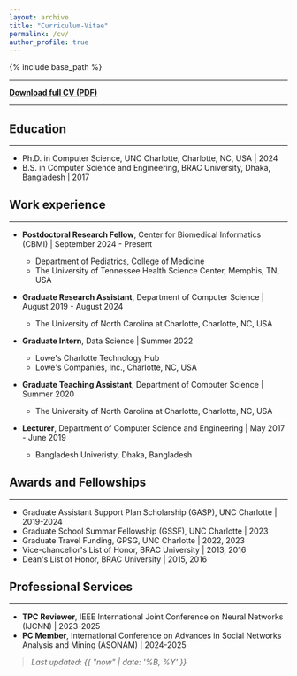 ```yaml
---
layout: archive
title: "Curriculum-Vitae"
permalink: /cv/
author_profile: true
---
```


{% include base_path %}

---
[**Download full CV (PDF)**](/files/CV/RezaurRashid_CV.pdf)

---



## Education
---
* Ph.D. in Computer Science, UNC Charlotte, Charlotte, NC, USA \| 2024
* B.S. in Computer Science and Engineering, BRAC University, Dhaka, Bangladesh \| 2017


## Work experience
---
* **Postdoctoral Research Fellow**, Center for Biomedical Informatics (CBMI) \| September 2024 - Present
  * Department of Pediatrics, College of Medicine
  * The University of Tennessee Health Science Center, Memphis, TN, USA

* **Graduate Research Assistant**, Department of Computer Science \| August 2019 - August 2024
  * The University of North Carolina at Charlotte, Charlotte, NC, USA

* **Graduate Intern**, Data Science \| Summer 2022
  * Lowe's Charlotte Technology Hub
  * Lowe's Companies, Inc., Charlotte, NC, USA

* **Graduate Teaching Assistant**, Department of Computer Science \| Summer 2020
  * The University of North Carolina at Charlotte, Charlotte, NC, USA

* **Lecturer**, Department of Computer Science and Engineering \| May 2017 - June 2019
  * Bangladesh Univeristy, Dhaka, Bangladesh


## Awards and Fellowships
---
* Graduate Assistant Support Plan Scholarship (GASP), UNC Charlotte \| 2019-2024
* Graduate School Summar Fellowship (GSSF), UNC Charlotte \| 2023
* Graduate Travel Funding, GPSG, UNC Charlotte \| 2022, 2023
* Vice-chancellor's List of Honor, BRAC University \| 2013, 2016
* Dean's List of Honor, BRAC University \| 2015, 2016


## Professional Services
---
* **TPC Reviewer**, IEEE International Joint Conference on Neural Networks (IJCNN) \| 2023-2025
* **PC Member**, International Conference on Advances in Social Networks Analysis and Mining (ASONAM) \| 2024-2025







<!-- > _Last updated: August, 2025_ -->

> _Last updated: {{ "now" | date: '%B, %Y' }}_
  


